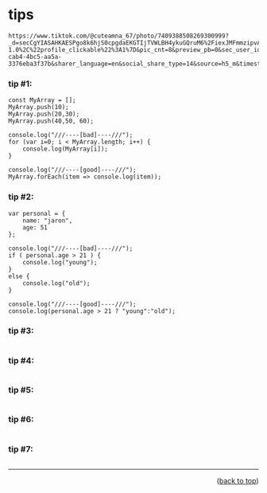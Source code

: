 <a name="topage"></a>

# tips

```
https://www.tiktok.com/@cuteamna_67/photo/7409388508269300999?_d=secCgYIASAHKAESPgo8k6hjS0cpgdaEKGTIjTVWLBH4ykuGQruM6%2FiexJMFmmzipvAfgY1dx4eiBVtxChBKNmq3NNG%2BW4z06gH2GgA%3D&_r=1&aweme_type=150&checksum=30359482a0c7504139f7759ad0af3fe3a79a8f6a6e75305b71765b08c3587919&link_reflow_popup_iteration_sharer=%7B%22click_empty_to_play%22%3A0%2C%22dynamic_cover%22%3A1%2C%22follow_to_play_duration%22%3A-1.0%2C%22profile_clickable%22%3A1%7D&pic_cnt=8&preview_pb=0&sec_user_id=MS4wLjABAAAAFTAzt3hAZrL9UKI2hsK4vH5l52TvbabCGSMwYOtkK6v6SeUrIwnwbzh9sWhERWAu&share_app_id=1233&share_item_id=7409388508269300999&share_link_id=ac3236d5-cab4-4bc5-aa5a-3376eba3f37b&sharer_language=en&social_share_type=14&source=h5_m&timestamp=1725219144&u_code=d9f5bk7a34305m&ug_btm=b2001&ug_photo_idx=2&ugbiz_name=UNKNOWN&user_id=6764225008220619781&utm_campaign=client_share&utm_medium=android&utm_source=whatsapp
```

### tip #1:
```
const MyArray = [];
MyArray.push(10);
MyArray.push(20,30);
MyArray.push(40,50, 60);

console.log("///----[bad]----///");
for (var i=0; i < MyArray.length; i++) {
    console.log(MyArray[i]);
}

console.log("///----[good]----///");
MyArray.forEach(item => console.log(item));
```

### tip #2:
```
var personal = {
    name: "jaron",
    age: 51
};

console.log("///----[bad]----///");
if ( personal.age > 21 ) {
    console.log("young");
}
else {
    console.log("old");
}

console.log("///----[good]----///");
console.log(personal.age > 21 ? "young":"old");
```

### tip #3:
```
```

### tip #4:
```
```

### tip #5:
```
```

### tip #6:
```
```

### tip #7:
```
```


-----

<p align="right">(<a href="#topage">back to top</a>)</p>
<br/>
<br/>
